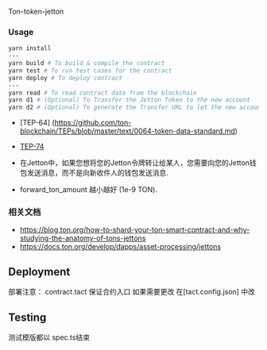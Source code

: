 Ton-token-jetton

### Usage

```bash
yarn install
---
yarn build # To build & compile the contract
yarn test # To run test cases for the contract
yarn deploy # To deploy contract
---
yarn read # To read contract data from the blockchain
yarn d1 # (Optional) To Transfer the Jetton Token to the new account
yarn d2 # (Optional) To generate the Transfer URL to let the new account to transfer the Jetton Token to the other account
```


-   [TEP-64] (https://github.com/ton-blockchain/TEPs/blob/master/text/0064-token-data-standard.md)
-   [TEP-74](https://github.com/ton-blockchain/TEPs/blob/master/text/0074-jettons-standard.md)

-   在Jetton中，如果您想将您的Jetton令牌转让给某人，您需要向您的Jetton钱包发送消息，而不是向新收件人的钱包发送消息.
-   forward_ton_amount 越小越好  (1e-9 TON).

### 相关文档

-   https://blog.ton.org/how-to-shard-your-ton-smart-contract-and-why-studying-the-anatomy-of-tons-jettons
-   https://docs.ton.org/develop/dapps/asset-processing/jettons

## Deployment

部署注意：
contract.tact 保证合约入口
如果需要更改 在[tact.config.json] 中改


## Testing

测试模版都以 spec.ts结束